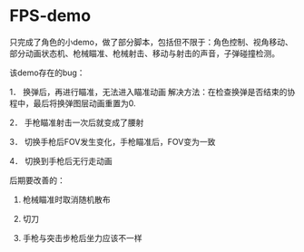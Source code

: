 # FPS-demo

只完成了角色的小demo，做了部分脚本，包括但不限于：角色控制、视角移动、部分动画状态机、枪械瞄准、枪械射击、移动与射击的声音，子弹碰撞检测。

 该demo存在的bug：
 
 1．	换弹后，再进行瞄准，无法进入瞄准动画
解决方法：在检查换弹是否结束的协程中，最后将换弹图层动画重置为0.

2．	手枪瞄准射击一次后就变成了腰射

3．	切换手枪后FOV发生变化，手枪瞄准后，FOV变为一致

4．	切换到手枪后无行走动画

后期要改善的：
1.	枪械瞄准时取消随机散布

2.	切刀

3.	手枪与突击步枪后坐力应该不一样

